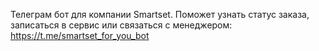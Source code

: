 Телеграм бот для компании Smartset. 
Поможет  узнать статус заказа, записаться в сервис или связаться с менеджером: https://t.me/smartset_for_you_bot

